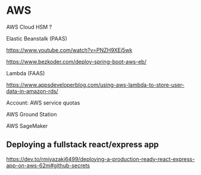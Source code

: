# AWS

 AWS Cloud HSM ?

 Elastic Beanstalk (PAAS)

https://www.youtube.com/watch?v=PNZH9XEi5wk

https://www.bezkoder.com/deploy-spring-boot-aws-eb/


 Lambda (FAAS)

https://www.appsdeveloperblog.com/using-aws-lambda-to-store-user-data-in-amazon-rds/



Account: AWS service quotas



AWS Ground Station

AWS SageMaker

## Deploying a fullstack react/express app

https://dev.to/rmiyazaki6499/deploying-a-production-ready-react-express-app-on-aws-62m#github-secrets
